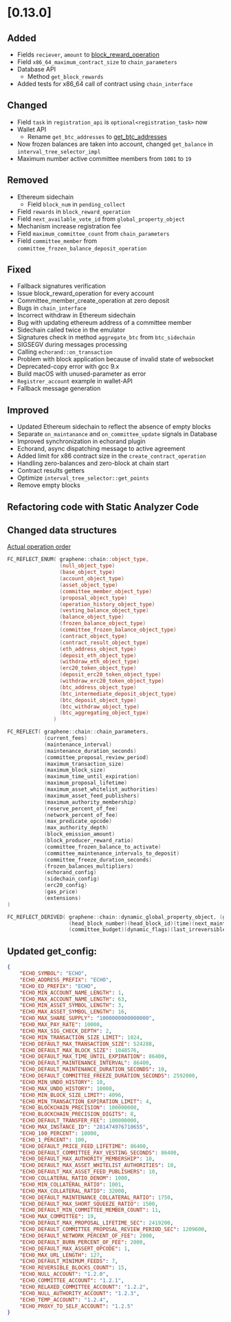 # [0.13.0]

## Added
- Fields `reciever`, `amount` to [block_reward_operation](/api-reference/echo-operations/block-reward.md#block_reward_operation)
- Field `x86_64_maximum_contract_size` to `chain_parameters`
- Database API
    - Method `get_block_rewards`
- Added tests for x86_64 call of contract using `chain_interface`

## Changed
- Field `task` in `registration_api` is `optional<registration_task>` now
- Wallet API
    - Rename `get_btc_addresses` to [get_btc_addresses](/api-reference/echo-wallet-api/README.md#get_btc_addresses-account)
- Now frozen balances are taken into account, changed `get_balance` in `interval_tree_selector_impl`
- Maximum number active committee members from `1001` to `19`

## Removed
- Ethereum sidechain
    - Field `block_num` in `pending_collect`
- Field `rewards` in `block_reward_operation`
- Field `next_available_vote_id` from `global_property_object`
- Mechanism increase registration fee
- Field `maximum_committee_count` from `chain_parameters`
- Field `committee_member` from `committee_frozen_balance_deposit_operation`

## Fixed
- Fallback signatures verification
- Issue block_reward_operation for every account
- Committee_member_create_operation at zero deposit
- Bugs in `chain_interface`
- Incorrect withdraw in Ethereum sidechain
- Bug with updating ethereum address of a committee member
- Sidechain called twice in the emulator
- Signatures check in method `aggregate_btc` from `btc_sidechain`
- SIGSEGV during messages processing
- Calling `echorand::on_transaction`
- Problem with block application because of invalid state of websocket
- Deprecated-copy error with gcc 9.x
- Build macOS with unused-parameter as error
- `Registrer_account` example in wallet-API
- Fallback message generation

## Improved
- Updated Ethereum sidechain to reflect the absence of empty blocks
- Separate `on_maintanance` and `on_committee_update` signals in Database
- Improved synchronization in echorand plugin
- Echorand, async dispatching message to active agreement
- Added limit for x86 contract size in the `create_contract_operation`
- Handling zero-balances and zero-block at chain start
- Contract results getters
- Optimize `interval_tree_selector::get_points`
- Remove empty blocks

## Refactoring code with Static Analyzer Code

## Changed data structures

[Actual operation order](/api-reference/echo-operations/operations-order.md)

```cpp
FC_REFLECT_ENUM( graphene::chain::object_type,
                 (null_object_type)
                 (base_object_type)
                 (account_object_type)
                 (asset_object_type)
                 (committee_member_object_type)
                 (proposal_object_type)
                 (operation_history_object_type)
                 (vesting_balance_object_type)
                 (balance_object_type)
                 (frozen_balance_object_type)
                 (committee_frozen_balance_object_type)
                 (contract_object_type)
                 (contract_result_object_type)
                 (eth_address_object_type)
                 (deposit_eth_object_type)
                 (withdraw_eth_object_type)
                 (erc20_token_object_type)
                 (deposit_erc20_token_object_type)
                 (withdraw_erc20_token_object_type)
                 (btc_address_object_type)
                 (btc_intermediate_deposit_object_type)
                 (btc_deposit_object_type)
                 (btc_withdraw_object_type)
                 (btc_aggregating_object_type)
               )

FC_REFLECT( graphene::chain::chain_parameters,
            (current_fees)
            (maintenance_interval)
            (maintenance_duration_seconds)
            (committee_proposal_review_period)
            (maximum_transaction_size)
            (maximum_block_size)
            (maximum_time_until_expiration)
            (maximum_proposal_lifetime)
            (maximum_asset_whitelist_authorities)
            (maximum_asset_feed_publishers)
            (maximum_authority_membership)
            (reserve_percent_of_fee)
            (network_percent_of_fee)
            (max_predicate_opcode)
            (max_authority_depth)
            (block_emission_amount)
            (block_producer_reward_ratio)
            (committee_frozen_balance_to_activate)
            (committee_maintenance_intervals_to_deposit)
            (committee_freeze_duration_seconds)
            (frozen_balances_multipliers)
            (echorand_config)
            (sidechain_config)
            (erc20_config)
            (gas_price)
            (extensions)
)

FC_REFLECT_DERIVED( graphene::chain::dynamic_global_property_object, (graphene::db::object),
                    (head_block_number)(head_block_id)(time)(next_maintenance_time)(last_budget_time)
                    (committee_budget)(dynamic_flags)(last_irreversible_block_num)(extensions) )
```

## Updated get_config:
```json
{
    "ECHO_SYMBOL": "ECHO",
    "ECHO_ADDRESS_PREFIX": "ECHO",
    "ECHO_ED_PREFIX": "ECHO",
    "ECHO_MIN_ACCOUNT_NAME_LENGTH": 1,
    "ECHO_MAX_ACCOUNT_NAME_LENGTH": 63,
    "ECHO_MIN_ASSET_SYMBOL_LENGTH": 3,
    "ECHO_MAX_ASSET_SYMBOL_LENGTH": 16,
    "ECHO_MAX_SHARE_SUPPLY": "1000000000000000",
    "ECHO_MAX_PAY_RATE": 10000,
    "ECHO_MAX_SIG_CHECK_DEPTH": 2,
    "ECHO_MIN_TRANSACTION_SIZE_LIMIT": 1024,
    "ECHO_DEFAULT_MAX_TRANSACTION_SIZE": 524288,
    "ECHO_DEFAULT_MAX_BLOCK_SIZE": 1048576,
    "ECHO_DEFAULT_MAX_TIME_UNTIL_EXPIRATION": 86400,
    "ECHO_DEFAULT_MAINTENANCE_INTERVAL": 86400,
    "ECHO_DEFAULT_MAINTENANCE_DURATION_SECONDS": 10,
    "ECHO_DEFAULT_COMMITTEE_FREEZE_DURATION_SECONDS": 2592000,
    "ECHO_MIN_UNDO_HISTORY": 10,
    "ECHO_MAX_UNDO_HISTORY": 10000,
    "ECHO_MIN_BLOCK_SIZE_LIMIT": 4096,
    "ECHO_MIN_TRANSACTION_EXPIRATION_LIMIT": 4,
    "ECHO_BLOCKCHAIN_PRECISION": 100000000,
    "ECHO_BLOCKCHAIN_PRECISION_DIGITS": 8,
    "ECHO_DEFAULT_TRANSFER_FEE": 100000000,
    "ECHO_MAX_INSTANCE_ID": "281474976710655",
    "ECHO_100_PERCENT": 10000,
    "ECHO_1_PERCENT": 100,
    "ECHO_DEFAULT_PRICE_FEED_LIFETIME": 86400,
    "ECHO_DEFAULT_COMMITTEE_PAY_VESTING_SECONDS": 86400,
    "ECHO_DEFAULT_MAX_AUTHORITY_MEMBERSHIP": 10,
    "ECHO_DEFAULT_MAX_ASSET_WHITELIST_AUTHORITIES": 10,
    "ECHO_DEFAULT_MAX_ASSET_FEED_PUBLISHERS": 10,
    "ECHO_COLLATERAL_RATIO_DENOM": 1000,
    "ECHO_MIN_COLLATERAL_RATIO": 1001,
    "ECHO_MAX_COLLATERAL_RATIO": 32000,
    "ECHO_DEFAULT_MAINTENANCE_COLLATERAL_RATIO": 1750,
    "ECHO_DEFAULT_MAX_SHORT_SQUEEZE_RATIO": 1500,
    "ECHO_DEFAULT_MIN_COMMITTEE_MEMBER_COUNT": 11,
    "ECHO_MAX_COMMITTEE": 19,
    "ECHO_DEFAULT_MAX_PROPOSAL_LIFETIME_SEC": 2419200,
    "ECHO_DEFAULT_COMMITTEE_PROPOSAL_REVIEW_PERIOD_SEC": 1209600,
    "ECHO_DEFAULT_NETWORK_PERCENT_OF_FEE": 2000,
    "ECHO_DEFAULT_BURN_PERCENT_OF_FEE": 2000,
    "ECHO_DEFAULT_MAX_ASSERT_OPCODE": 1,
    "ECHO_MAX_URL_LENGTH": 127,
    "ECHO_DEFAULT_MINIMUM_FEEDS": 7,
    "ECHO_REVERSIBLE_BLOCKS_COUNT": 15,
    "ECHO_NULL_ACCOUNT": "1.2.0",
    "ECHO_COMMITTEE_ACCOUNT": "1.2.1",
    "ECHO_RELAXED_COMMITTEE_ACCOUNT": "1.2.2",
    "ECHO_NULL_AUTHORITY_ACCOUNT": "1.2.3",
    "ECHO_TEMP_ACCOUNT": "1.2.4",
    "ECHO_PROXY_TO_SELF_ACCOUNT": "1.2.5"
}
